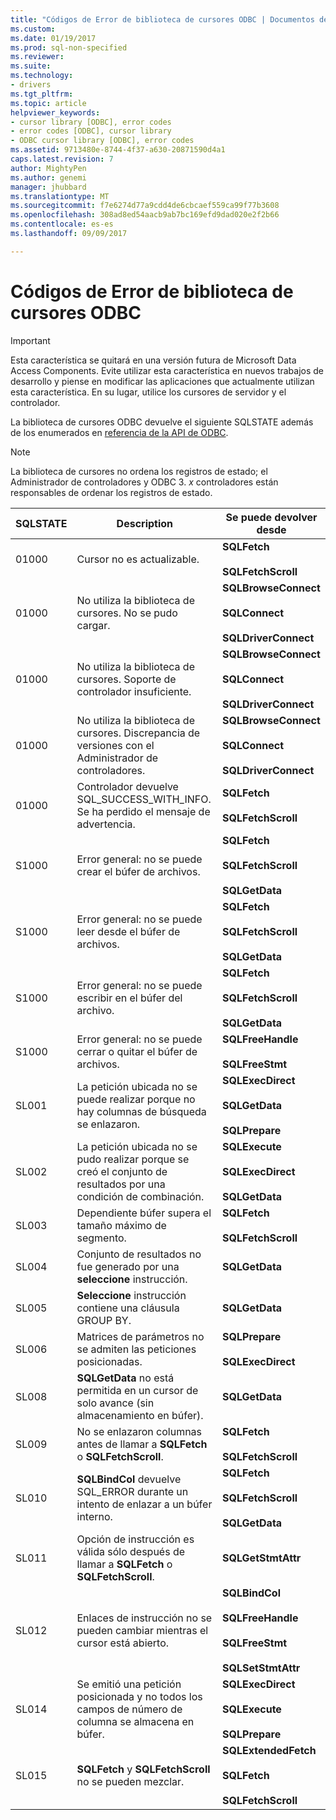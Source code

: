 ```yaml
---
title: "Códigos de Error de biblioteca de cursores ODBC | Documentos de Microsoft"
ms.custom: 
ms.date: 01/19/2017
ms.prod: sql-non-specified
ms.reviewer: 
ms.suite: 
ms.technology:
- drivers
ms.tgt_pltfrm: 
ms.topic: article
helpviewer_keywords:
- cursor library [ODBC], error codes
- error codes [ODBC], cursor library
- ODBC cursor library [ODBC], error codes
ms.assetid: 9713480e-8744-4f37-a630-20871590d4a1
caps.latest.revision: 7
author: MightyPen
ms.author: genemi
manager: jhubbard
ms.translationtype: MT
ms.sourcegitcommit: f7e6274d77a9cdd4de6cbcaef559ca99f77b3608
ms.openlocfilehash: 308ad8ed54aacb9ab7bc169efd9dad020e2f2b66
ms.contentlocale: es-es
ms.lasthandoff: 09/09/2017

---
```

# <a name="odbc-cursor-library-error-codes"></a>Códigos de Error de biblioteca de cursores ODBC
> [!IMPORTANT]  
>  Esta característica se quitará en una versión futura de Microsoft Data Access Components. Evite utilizar esta característica en nuevos trabajos de desarrollo y piense en modificar las aplicaciones que actualmente utilizan esta característica. En su lugar, utilice los cursores de servidor y el controlador.  
  
 La biblioteca de cursores ODBC devuelve el siguiente SQLSTATE además de los enumerados en [referencia de la API de ODBC](../../../odbc/reference/syntax/odbc-api-reference.md).  
  
> [!NOTE]  
>  La biblioteca de cursores no ordena los registros de estado; el Administrador de controladores y ODBC 3. *x* controladores están responsables de ordenar los registros de estado.  
  
|SQLSTATE|Description|Se puede devolver desde|  
|--------------|-----------------|--------------------------|  
|01000|Cursor no es actualizable.|**SQLFetch**<br /><br /> **SQLFetchScroll**|  
|01000|No utiliza la biblioteca de cursores. No se pudo cargar.|**SQLBrowseConnect**<br /><br /> **SQLConnect**<br /><br /> **SQLDriverConnect**|  
|01000|No utiliza la biblioteca de cursores. Soporte de controlador insuficiente.|**SQLBrowseConnect**<br /><br /> **SQLConnect**<br /><br /> **SQLDriverConnect**|  
|01000|No utiliza la biblioteca de cursores. Discrepancia de versiones con el Administrador de controladores.|**SQLBrowseConnect**<br /><br /> **SQLConnect**<br /><br /> **SQLDriverConnect**|  
|01000|Controlador devuelve SQL_SUCCESS_WITH_INFO. Se ha perdido el mensaje de advertencia.|**SQLFetch**<br /><br /> **SQLFetchScroll**|  
|S1000|Error general: no se puede crear el búfer de archivos.|**SQLFetch**<br /><br /> **SQLFetchScroll**<br /><br /> **SQLGetData**|  
|S1000|Error general: no se puede leer desde el búfer de archivos.|**SQLFetch**<br /><br /> **SQLFetchScroll**<br /><br /> **SQLGetData**|  
|S1000|Error general: no se puede escribir en el búfer del archivo.|**SQLFetch**<br /><br /> **SQLFetchScroll**<br /><br /> **SQLGetData**|  
|S1000|Error general: no se puede cerrar o quitar el búfer de archivos.|**SQLFreeHandle**<br /><br /> **SQLFreeStmt**|  
|SL001|La petición ubicada no se puede realizar porque no hay columnas de búsqueda se enlazaron.|**SQLExecDirect**<br /><br /> **SQLGetData**<br /><br /> **SQLPrepare**|  
|SL002|La petición ubicada no se pudo realizar porque se creó el conjunto de resultados por una condición de combinación.|**SQLExecute**<br /><br /> **SQLExecDirect**<br /><br /> **SQLGetData**|  
|SL003|Dependiente búfer supera el tamaño máximo de segmento.|**SQLFetch**<br /><br /> **SQLFetchScroll**|  
|SL004|Conjunto de resultados no fue generado por una **seleccione** instrucción.|**SQLGetData**|  
|SL005|**Seleccione** instrucción contiene una cláusula GROUP BY.|**SQLGetData**|  
|SL006|Matrices de parámetros no se admiten las peticiones posicionadas.|**SQLPrepare**<br /><br /> **SQLExecDirect**|  
|SL008|**SQLGetData** no está permitida en un cursor de solo avance (sin almacenamiento en búfer).|**SQLGetData**|  
|SL009|No se enlazaron columnas antes de llamar a **SQLFetch** o **SQLFetchScroll**.|**SQLFetch**<br /><br /> **SQLFetchScroll**|  
|SL010|**SQLBindCol** devuelve SQL_ERROR durante un intento de enlazar a un búfer interno.|**SQLFetch**<br /><br /> **SQLFetchScroll**<br /><br /> **SQLGetData**|  
|SL011|Opción de instrucción es válida sólo después de llamar a **SQLFetch** o **SQLFetchScroll**.|**SQLGetStmtAttr**|  
|SL012|Enlaces de instrucción no se pueden cambiar mientras el cursor está abierto.|**SQLBindCol**<br /><br /> **SQLFreeHandle**<br /><br /> **SQLFreeStmt**<br /><br /> **SQLSetStmtAttr**|  
|SL014|Se emitió una petición posicionada y no todos los campos de número de columna se almacena en búfer.|**SQLExecDirect**<br /><br /> **SQLExecute**<br /><br /> **SQLPrepare**|  
|SL015|**SQLFetch** y **SQLFetchScroll** no se pueden mezclar.|**SQLExtendedFetch**<br /><br /> **SQLFetch**<br /><br /> **SQLFetchScroll**|
